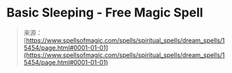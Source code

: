<!--yml

category: 未分类

date: 2024-06-12 18:54:56

-->

# Basic Sleeping - Free Magic Spell

> 来源：[https://www.spellsofmagic.com/spells/spiritual_spells/dream_spells/15454/page.html#0001-01-01](https://www.spellsofmagic.com/spells/spiritual_spells/dream_spells/15454/page.html#0001-01-01)
